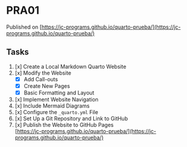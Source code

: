 # PRA01

Published on [https://jc-programs.github.io/quarto-prueba/](https://jc-programs.github.io/quarto-prueba/)

## Tasks

1. [x] Create a Local Markdown Quarto Website
2. [x] Modify the Website
    - [x] Add Call-outs
    - [x] Create New Pages
    - [x] Basic Formatting and Layout
3. [x] Implement Website Navigation
4. [x] Include Mermaid Diagrams
5. [x] Configure the `_quarto.yml` File
6. [x] Set Up a Git Repository and Link to GitHub
7. [x] Publish the Website to GitHub Pages  
    [https://jc-programs.github.io/quarto-prueba/](https://jc-programs.github.io/quarto-prueba/)